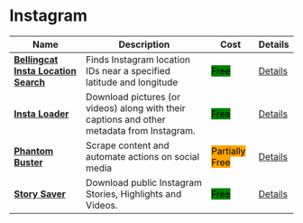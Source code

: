 # Instagram

| Name | Description | Cost | Details |
| --- | --- | --- | --- |
| [**Bellingcat Insta Location Search**](https://github.com/bellingcat/instagram-location-search) | Finds Instagram location IDs near a specified latitude and longitude | <mark style="background-color:green;">Free</mark> | [Details](null) |
| [**Insta Loader**](https://instaloader.github.io) | Download pictures (or videos) along with their captions and other metadata from Instagram. | <mark style="background-color:green;">Free</mark> | [Details](null) |
| [**Phantom Buster**](https://phantombuster.com) | Scrape content and automate actions on social media | <mark style="background-color:orange;">Partially Free</mark> | [Details](../../tools/phantom-buster/README.md) |
| [**Story Saver**](https://storysaver.net) | Download public Instagram Stories, Highlights and Videos. | <mark style="background-color:green;">Free</mark> | [Details](null) |